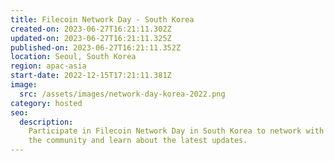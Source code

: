 ```yaml
---
title: Filecoin Network Day - South Korea
created-on: 2023-06-27T16:21:11.302Z
updated-on: 2023-06-27T16:21:11.325Z
published-on: 2023-06-27T16:21:11.352Z
location: Seoul, South Korea
region: apac-asia
start-date: 2022-12-15T17:21:11.381Z
image:
  src: /assets/images/network-day-korea-2022.png
category: hosted
seo:
  description:
    Participate in Filecoin Network Day in South Korea to network with
    the community and learn about the latest updates.
---
```

